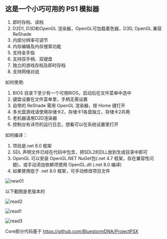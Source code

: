 <h2>这是一个小巧可用的 PS1 模拟器</h2>

1. 即时存档、读档
2. D2D1, D3D和OpenGL 渲染器，OpenGL可加载着色器，D3D, OpenGL 兼容ReShade
3. 内部分辨率可调节
4. 内存编辑及内存搜索功能
5. 支持金手指
6. 支持双手柄、双键盘
7. 独立的游戏存档及即时存档
8. 支持网络对战



如何使用:

1. BIOS 目录下至少有一个可用BIOS，启动后在文件菜单中选中
2. 键盘设置在文件菜单里，手柄无需设置
3. 自带的 ReShade 需用 OpenGL 渲染器，按 Home 键打开
4. 多光盘游戏请使用存储卡2，存储卡1各盘独立，存储卡2共用
5. 老机器请用D2D渲染器
6. 控制台有详尽的运行日志，想看可以在系统设置里打开

如何编译：

1. 项目是.net 8.0 框架
2. SDL 声明文件已经在代码中包含，把SDL2的DLL放到生成目录中即可
3. OpenGL 可以安装 OpenGL.NET NuGet包(.net 4.7 框架，存在兼容性问题)，或手动添加依赖项使用 OpenGL.dll (.net 8.0 编译)
4. 如果使用低于 .net 8.0 框架，可手动修改项目文件

![new01](https://github.com/user-attachments/assets/869a7da4-a96d-4596-b31f-e64abc097aee)

以下截图是老版本的

![read2](https://github.com/user-attachments/assets/4e3209e6-04a3-4aab-9072-eb3514d3e381)

![read1](https://github.com/user-attachments/assets/1688f0ec-bd7b-441d-a818-0c06b4e235c4)

![read3](https://github.com/user-attachments/assets/fc688b7c-5852-4213-a58b-e4bd56ab459d)


Core部分代码基于 https://github.com/BluestormDNA/ProjectPSX
